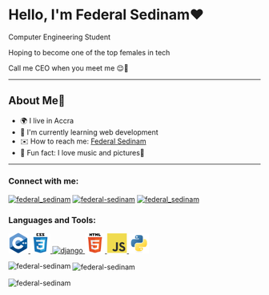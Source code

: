 <h1>Hello, I'm Federal Sedinam❤️</h1>
    <p>Computer Engineering Student</p>
    <p>Hoping to become one of the top females in tech</p>
    <p>Call me CEO when you meet me 😌🥂</p>
    <hr>
    <h2>About Me🤗</h2>
    <ul>
        <li>🌍 I live in Accra</li>
        <li>🧠 I'm currently learning web development</li>
        <li>✉️ How to reach me: <a href="https://linktr.ee/Federal_Sedinam">Federal Sedinam</a> </li>
        <li>💃 Fun fact: I love music and pictures🥂</li>
    </ul>
    <hr>

<h3 align="left">Connect with me:</h3>
<p align="left">
<a href="https://twitter.com/federal_sedinam" target="blank"><img align="center" src="https://raw.githubusercontent.com/rahuldkjain/github-profile-readme-generator/master/src/images/icons/Social/twitter.svg" alt="federal_sedinam" height="30" width="40" /></a>
<a href="linkedin.com/in/federal-sedinam-10397b225" target="blank"><img align="center" src="https://raw.githubusercontent.com/rahuldkjain/github-profile-readme-generator/master/src/images/icons/Social/linked-in-alt.svg" alt="federal-sedinam" height="30" width="40" /></a>
<a href="https://instagram.com/federal_sedinam" target="blank"><img align="center" src="https://raw.githubusercontent.com/rahuldkjain/github-profile-readme-generator/master/src/images/icons/Social/instagram.svg" alt="federal_sedinam" height="30" width="40" /></a>
</p>

<h3 align="left">Languages and Tools:</h3>
<p align="left"> <a href="https://www.w3schools.com/cpp/" target="_blank" rel="noreferrer"> <img src="https://raw.githubusercontent.com/devicons/devicon/master/icons/cplusplus/cplusplus-original.svg" alt="cplusplus" width="40" height="40"/> </a> <a href="https://www.w3schools.com/css/" target="_blank" rel="noreferrer"> <img src="https://raw.githubusercontent.com/devicons/devicon/master/icons/css3/css3-original-wordmark.svg" alt="css3" width="40" height="40"/> </a> <a href="https://www.djangoproject.com/" target="_blank" rel="noreferrer"> <img src="https://cdn.worldvectorlogo.com/logos/django.svg" alt="django" width="40" height="40"/> </a> <a href="https://www.w3.org/html/" target="_blank" rel="noreferrer"> <img src="https://raw.githubusercontent.com/devicons/devicon/master/icons/html5/html5-original-wordmark.svg" alt="html5" width="40" height="40"/> </a> <a href="https://developer.mozilla.org/en-US/docs/Web/JavaScript" target="_blank" rel="noreferrer"> <img src="https://raw.githubusercontent.com/devicons/devicon/master/icons/javascript/javascript-original.svg" alt="javascript" width="40" height="40"/> </a> <a href="https://www.python.org" target="_blank" rel="noreferrer"> <img src="https://raw.githubusercontent.com/devicons/devicon/master/icons/python/python-original.svg" alt="python" width="40" height="40"/> </a> </p>

<p><img align="left" src="https://github-readme-stats.vercel.app/api/top-langs?username=federal-sedinam&show_icons=true&locale=en&layout=compact" alt="federal-sedinam" /></p>

<p>&nbsp;<img align="center" src="https://github-readme-stats.vercel.app/api?username=federal-sedinam&show_icons=true&locale=en" alt="federal-sedinam" /></p>

<p><img align="center" src="https://github-readme-streak-stats.herokuapp.com/?user=federal-sedinam&" alt="federal-sedinam" /></p>
